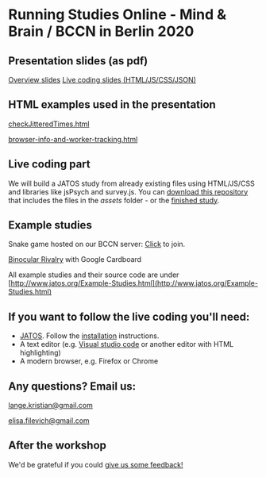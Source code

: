# Running Studies Online - Mind & Brain / BCCN in Berlin 2020

## Presentation slides (as pdf)

[Overview slides](assets/BerlinJan2020_slides.pdf)
[Live coding slides (HTML/JS/CSS/JSON)](assets/live-coding-slides-HTML-JS-CSS-JSON.pdf)

## HTML examples used in the presentation

[checkJitteredTimes.html](assets/checkJitteredTimes.html)

[browser-info-and-worker-tracking.html](assets/browser-info-and-worker-tracking.html)

## Live coding part

We will build a JATOS study from already existing files using HTML/JS/CSS and libraries like jsPsych and survey.js. You can [download this repository](https://github.com/JATOS/Berlin2020/archive/master.zip) that includes the files in the _assets_ folder - or the [finished study](assets/live_coding_m_b_bccn_2020.jzip).

## Example studies

Snake game hosted on our BCCN server: [Click](https://studies.bccn-berlin.de/publix/17/start?batchId=20&generalMultiple) to join.

[Binocular Rivalry](https://studies.bccn-berlin.de/publix/18/start?batchId=21&generalMultiple) with Google Cardboard

All example studies and their source code are under [http://www.jatos.org/Example-Studies.html](http://www.jatos.org/Example-Studies.html)

## If you want to follow the live coding you'll need:

* [JATOS](http://www.jatos.org/). Follow the [installation](http://www.jatos.org/Installation.html) instructions.
* A text editor (e.g. [Visual studio code](https://code.visualstudio.com/) or another editor with HTML highlighting)
* A modern browser, e.g. Firefox or Chrome

## Any questions? Email us:

lange.kristian@gmail.com

elisa.filevich@gmail.com

## After the workshop 

We'd be grateful if you could [give us some feedback!](https://docs.google.com/forms/d/e/1FAIpQLScL8SoyggqDRLMUuKPaatKKkoZnb-t7MpgkJLjBzUc63RTr4A/viewform?usp=sf_link)
